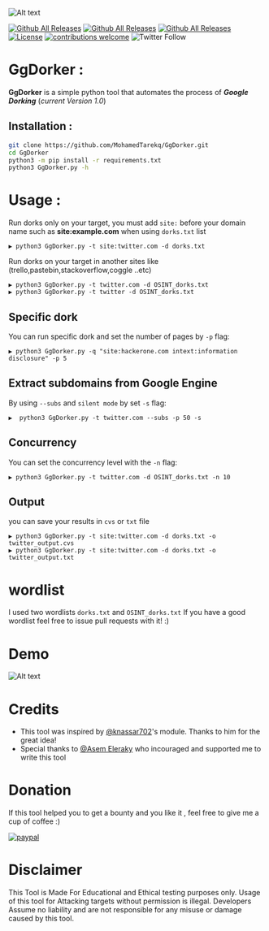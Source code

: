 ![Alt text](images/GgDorker.jpg)

[![Github All Releases](https://img.shields.io/static/v1?label=GgDorker&message=V1.0&color=green)]()
[![Github All Releases](https://img.shields.io/badge/support-python%203.7%2F3.8%20%2B-brightgreen)]()
[![Github All Releases](https://img.shields.io/badge/platform-windows%20%7C%20linux-lightgrey)]()
[![License](https://img.shields.io/badge/license-MIT-_red.svg)](https://opensource.org/licenses/MIT)
[![contributions welcome](https://img.shields.io/badge/contributions-welcome-brightgreen.svg?style=flat)](https://github.com/MohamedTarekq/GgDorker/issues)
![Twitter Follow](https://img.shields.io/twitter/follow/timooon107?style=social)


# GgDorker : 
**GgDorker**  is a simple python tool that automates the process of ***Google Dorking*** 
(*current Version 1.0*)  



  

## Installation :

```bash
git clone https://github.com/MohamedTarekq/GgDorker.git
cd GgDorker
python3 -m pip install -r requirements.txt
python3 GgDorker.py -h
```

# Usage :
Run dorks only on your target, you must add `site:` before your domain name such as **site:example.com** when using `dorks.txt` list
```
▶ python3 GgDorker.py -t site:twitter.com -d dorks.txt
```
Run dorks on your target in another sites like (trello,pastebin,stackoverflow,coggle ..etc)
```
▶ python3 GgDorker.py -t twitter.com -d OSINT_dorks.txt
▶ python3 GgDorker.py -t twitter -d OSINT_dorks.txt
```
## Specific dork
You can run specific dork and set the number of pages by `-p` flag: 
```
▶ python3 GgDorker.py -q "site:hackerone.com intext:information disclosure" -p 5
```
## Extract subdomains from Google Engine
By using `--subs` and `silent mode` by set `-s` flag:
```
▶  python3 GgDorker.py -t twitter.com --subs -p 50 -s
```

## Concurrency

You can set the concurrency level with the `-n` flag:

```
▶ python3 GgDorker.py -t twitter.com -d OSINT_dorks.txt -n 10
```

## Output 
you can save your results in `cvs` or `txt` file
```
▶ python3 GgDorker.py -t site:twitter.com -d dorks.txt -o twitter_output.cvs
▶ python3 GgDorker.py -t site:twitter.com -d dorks.txt -o twitter_output.txt
```

# wordlist
I used two wordlists `dorks.txt` and `OSINT_dorks.txt` 
If you have a good wordlist feel free to issue pull requests with it! :)

# Demo 
![Alt text](images/demo.gif)



# Credits

- This tool was inspired by [@knassar702](https://github.com/knassar702/startpage-parser)'s module. Thanks to him for the great idea!
- Special thanks to [@Asem Eleraky](https://github.com/Melotover) who incouraged and supported me to write this tool

# Donation
If this tool helped you to get a bounty and you like it , feel free to give me a cup of coffee :) 

[![paypal](https://www.paypalobjects.com/en_US/i/btn/btn_donateCC_LG.gif)](https://paypal.me/mtarek107)
 

# Disclaimer

This Tool is Made For Educational and Ethical testing purposes only.
Usage of this tool for Attacking targets without permission is illegal.
Developers Assume no liability and are not responsible for any misuse or damage caused by this tool.
